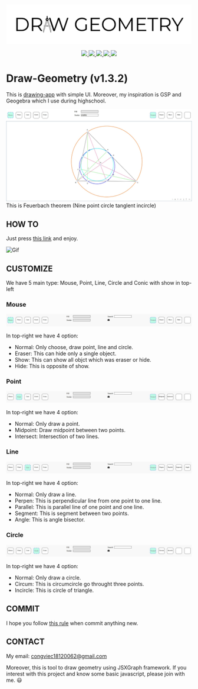 <p align="center">
 <img src="https://raw.githubusercontent.com/congviec18120062/Draw-Geometry/master/img/TitleLogo.png" alt="Draw-Geometry (v1.3.0)" />
</p>
<p align="center">
    <a href="https://github.com/congviec18120062/Draw-Geometry/issues" alt="GitHub issues">
        <img src="https://img.shields.io/github/issues/congviec18120062/Draw-Geometry" />
    </a>
    <a href="https://github.com/congviec18120062/Draw-Geometry/blob/master/LICENSE" alt="GitHub license">
        <img src="https://img.shields.io/github/license/congviec18120062/Draw-Geometry" />
    </a>
    <a href="https://github.com/congviec18120062/Draw-Geometry" alt="Geometry Eulicd">
        <img src="https://img.shields.io/badge/geometry-Euclid-blue" />
    </a>
    <a href="https://github.com/congviec18120062/Draw-Geometry/blob/master/CHANGELOG.md" alt="Version 1.3.2">
        <img src="https://img.shields.io/badge/version-1.3.2-orange" />
    </a>
    <a href="https://github.com/congviec18120062/Draw-Geometry" alt="JSXGraph framework">
        <img src="https://img.shields.io/badge/framework-JSXGraph-brightgreen" />
    </a>
</p>

# Draw-Geometry (v1.3.2)

This is [drawing-app](https://congviec18120062.github.io/Draw-Geometry/) with simple UI. Moreover, my inspiration is GSP and Geogebra which I use during highschool.

![Feuerbach theorem](https://raw.githubusercontent.com/congviec18120062/Draw-Geometry/master/img/Feuerbach%20theorem.jpg)
This is Feuerbach theorem (Nine point circle tanglent incircle)

## HOW TO

Just press [this link](https://congviec18120062.github.io/Draw-Geometry/) and enjoy.

![Gif](http://g.recordit.co/UAhYTHf4ty.gif)

## CUSTOMIZE

We have 5 main type: Mouse, Point, Line, Circle and Conic with show in top-left

### Mouse

![Mouse](https://raw.githubusercontent.com/congviec18120062/Draw-Geometry/master/img/mouse.jpg)

In top-right we have 4 option:

- Normal: Only choose, draw point, line and circle.
- Eraser: This can hide only a single object.
- Show: This can show all objct which was eraser or hide.
- Hide: This is opposite of show.

### Point

![Point](https://raw.githubusercontent.com/congviec18120062/Draw-Geometry/master/img/point.jpg)

In top-right we have 4 option:

- Normal: Only draw a point.
- Midpoint: Draw midpoint between two points.
- Intersect: Intersection of two lines.

### Line

![Line](https://raw.githubusercontent.com/congviec18120062/Draw-Geometry/master/img/line.jpg)

In top-right we have 4 option:

- Normal: Only draw a line.
- Perpen: This is perpendicular line from one point to one line.
- Parallel: This is parallel line of one point and one line.
- Segment: This is segment between two points.
- Angle: This is angle bisector.

### Circle

![Circle](https://raw.githubusercontent.com/congviec18120062/Draw-Geometry/master/img/circle.jpg)

In top-right we have 4 option:

- Normal: Only draw a circle.
- Circum: This is circumcircle go throught three points.
- Incircle: This is circle of triangle.

## COMMIT

I hope you follow [this rule](https://gitmoji.carloscuesta.me/) when commit anything new.

## CONTACT

My email: congviec18120062@gmail.com

Moreover, this is tool to draw geometry using JSXGraph framework. If you interest with this project and know some basic javascript, please join with me. :smiley:
